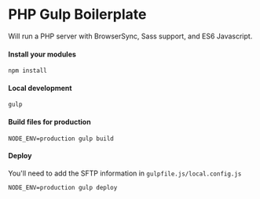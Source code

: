 # PHP Gulp Boilerplate

Will run a PHP server with BrowserSync, Sass support, and ES6 Javascript.

#### Install your modules
```
npm install
```

#### Local development
```
gulp
```

#### Build files for production
```
NODE_ENV=production gulp build
```

#### Deploy

You'll need to add the SFTP information in `gulpfile.js/local.config.js`

```
NODE_ENV=production gulp deploy
```
